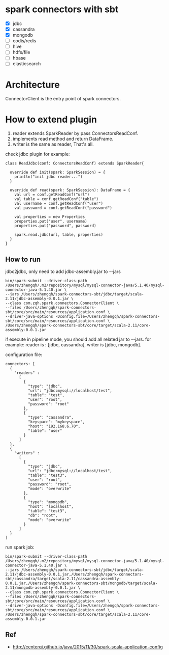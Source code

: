 
# spark connectors with sbt

- [x] jdbc
- [x] cassandra
- [x] mongodb
- [ ] codis/redis
- [ ] hive
- [ ] hdfs/file
- [ ] hbase
- [ ] elasticsearch

# Architecture

ConnectorClient is the entry point of spark connectors.

# How to extend plugin

1. reader extends SparkReader by pass ConnectorsReadConf.
2. implements read method and return DataFrame.
3. writer is the same as reader, That's all.

check jdbc plugin for example:

```
class ReadJdbc(conf: ConnectorsReadConf) extends SparkReader{

  override def init(spark: SparkSession) = {
    println("init jdbc reader...")
  }

  override def read(spark: SparkSession): DataFrame = {
    val url = conf.getReadConf("url")
    val table = conf.getReadConf("table")
    val username = conf.getReadConf("user")
    val password = conf.getReadConf("password")

    val properties = new Properties
    properties.put("user", username)
    properties.put("password", password)

    spark.read.jdbc(url, table, properties)
  }
}
```


## How to run

jdbc2jdbc, only need to add jdbc-assembly.jar to --jars

```
bin/spark-submit --driver-class-path /Users/zhengqh/.m2/repository/mysql/mysql-connector-java/5.1.40/mysql-connector-java-5.1.40.jar \
--jars /Users/zhengqh/spark-connectors-sbt/jdbc/target/scala-2.11/jdbc-assembly-0.0.1.jar \
--class com.zqh.spark.connectors.ConnectorClient \
--files /Users/zhengqh/spark-connectors-sbt/core/src/main/resources/application.conf \
--driver-java-options -Dconfig.file=/Users/zhengqh/spark-connectors-sbt/core/src/main/resources/application.conf \
/Users/zhengqh/spark-connectors-sbt/core/target/scala-2.11/core-assembly-0.0.1.jar
```

if execute in pipeline mode, you should add all related jar to --jars.
for example: reader is : [jdbc, cassandra], writer is [jdbc, mongodb].

configuration file:

```
connectors: [
  {
    "readers" :
      [
        {
          "type": "jdbc",
          "url": "jdbc:mysql://localhost/test",
          "table": "test",
          "user": "root",
          "password": "root"
        },
        {
          "type": "cassandra",
          "keyspace": "mykeyspace",
          "host": "192.168.6.70",
          "table": "user"
        }
      ]
  },
  {
    "writers" :
      [
        {
          "type": "jdbc",
          "url": "jdbc:mysql://localhost/test",
          "table": "test3",
          "user": "root",
          "password": "root",
          "mode": "overwrite"
        },
        {
          "type": "mongodb",
          "host": "localhost",
          "table": "test3",
          "db": "root",
          "mode": "overwrite"
        }
      ]
  }
]
```

run spark job:

```
bin/spark-submit --driver-class-path /Users/zhengqh/.m2/repository/mysql/mysql-connector-java/5.1.40/mysql-connector-java-5.1.40.jar \
--jars /Users/zhengqh/spark-connectors-sbt/jdbc/target/scala-2.11/jdbc-assembly-0.0.1.jar,/Users/zhengqh/spark-connectors-sbt/cassandra/target/scala-2.11/cassandra-assembly-0.0.1.jar,/Users/zhengqh/spark-connectors-sbt/mongodb/target/scala-2.11/mongodb-assembly-0.0.1.jar \
--class com.zqh.spark.connectors.ConnectorClient \
--files /Users/zhengqh/spark-connectors-sbt/core/src/main/resources/application.conf \
--driver-java-options -Dconfig.file=/Users/zhengqh/spark-connectors-sbt/core/src/main/resources/application.conf \
/Users/zhengqh/spark-connectors-sbt/core/target/scala-2.11/core-assembly-0.0.1.jar
```

## Ref

- <http://centerqi.github.io/java/2015/11/30/spark-scala-application-config>
